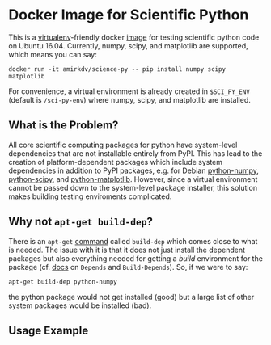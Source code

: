 Docker Image for Scientific Python
==================================

This is a [virtualenv](http://docs.python-guide.org/en/latest/dev/virtualenvs/)-friendly docker [image](https://hub.docker.com/r/amirkdv/docker-science-py/) for testing scientific python code on Ubuntu 16.04. Currently, numpy, scipy, and matplotlib are supported, which means you can say:

```
docker run -it amirkdv/science-py -- pip install numpy scipy matplotlib
```

For convenience, a virtual environment is already created in `$SCI_PY_ENV` (default is `/sci-py-env`) where numpy, scipy, and matplotlib are installed.

What is the Problem?
--------------------

All core scientific computing packages for python have system-level dependencies that are not installable entirely from PyPI. This has lead to the creation of platform-dependent packages which include system dependencies in addition to PyPI packages, e.g. for Debian [python-numpy](https://packages.debian.org/python-numpy), [python-scipy](https://packages.debian.org/python-scipy), and [python-matplotlib](https://packages.debian.org/python-matplotlib).  However, since a virtual environment cannot be passed down to the system-level package installer, this solution makes building testing enviroments complicated.

Why not `apt-get build-dep`?
----------------------------

There is an `apt-get` [command](http://linux.die.net/man/8/apt-get) called `build-dep` which comes close to what is needed. The issue with it is that it does not just install the dependent packages but also everything needed for getting a *build* environment for the package (cf.  [docs](https://www.debian.org/doc/debian-policy/ch-relationships.html) on `Depends` and `Build-Depends`). So, if we were to say:

```
apt-get build-dep python-numpy
```

the python package would not get installed (good) but a large list of other system packages would be installed (bad).

Usage Example
------------
